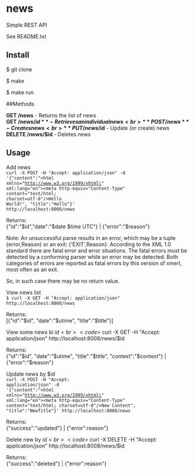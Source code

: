 # news
Simple REST API

See README.txt

## Install

$ git clone

$ make

$ make run

##Methods

**GET /news** - Returns the list of news<br>
**GET /news/$id** - Retrieves an individual news<br>
**POST /news** - Creates news<br>
**PUT /news/$id** - Update (or create) news<br>
**DELETE /news/$id** - Deletes news


## Usage

Add news<br>
<code>curl -X POST -H "Accept: application/json" -d '{"content":"<!DOCTYPE html PUBLIC \"-//W3C//DTD XHTML 1.0 Transitional//EN\" \"http://www.w3.org/TR/xhtml1/DTD/xhtml1-transitional.dtd\"><html xmlns=\"http://www.w3.org/1999/xhtml\" xml:lang=\"en\"><head><meta http-equiv=\"Content-Type\" content=\"text/html; charset=utf-8\"/><title>Hello</title></head><body>Hello World!</body></html>", "title":"Hello"}' http://localhost:8008/news</code>

Returns:<br>
{"id":"$id","date":"$date $time UTC"} | {"error":"$reason"}

Note: An unsuccessful parse results in an error, which may be a tuple {error,Reason} or an exit: {'EXIT',Reason}.
According to the XML 1.0 standard there are fatal error and error situations. The fatal errors must be detected
by a conforming parser while an error may be detected. Both categories of errors are reported as fatal errors by this
version of xmerl, most often as an exit.

So, in such case there may be no return value.

View news list<br>
<code>$ curl -X GET -H "Accept: application/json" http://localhost:8008/news</code>

Returns:<br>
[{"id":"$id", "date":"$utime", "title":"$title"}]


View some news bi $id<br>
<code>$ curl -X GET -H "Accept: application/json" http://localhost:8008/news/$id</code>

Returns:<br>
{"id":"$id", "date":"$utime", "title":"$title", "context":"$context"} | {"error":"$reason"}


Update news by $id<br>
<code>curl -X POST -H "Accept: application/json" -d '{"content":"<!DOCTYPE html PUBLIC \"-//W3C//DTD XHTML 1.0 Transitional//EN\" \"http://www.w3.org/TR/xhtml1/DTD/xhtml1-transitional.dtd\"><html xmlns=\"http://www.w3.org/1999/xhtml\" xml:lang=\"en\"><head><meta http-equiv=\"Content-Type\" content=\"text/html; charset=utf-8\"/><title>New WEB Title</title></head><body>New Content</body></html>", "title":"NewTitle"}' http://localhost:8008/news</code>

Returns:<br>
{"success":"updated"} | {"error":reason"}

Delete new by $id<br>
<code>$ curl -X DELETE -H "Accept: application/json" http://localhost:8008/news/$id</code>

Returns:<br>
{"success":"deleted"} | {"error":reason"}
